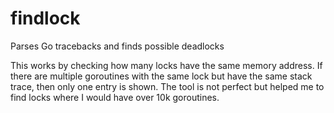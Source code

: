 # findlock
Parses Go tracebacks and finds possible deadlocks

This works by checking how many locks have the same memory address. If there are multiple goroutines with the same lock but have the same stack trace, then only one entry is shown. The tool is not perfect but helped me to find locks where I would have over 10k goroutines.
